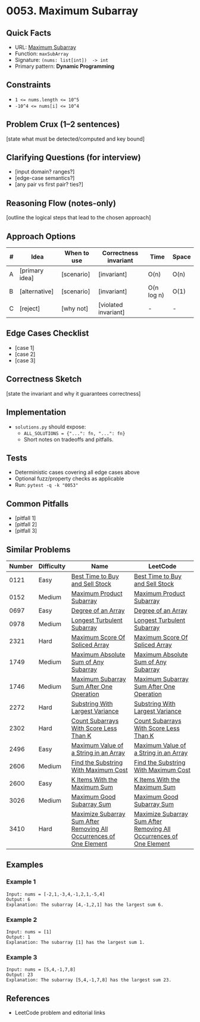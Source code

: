 # 0053. Maximum Subarray

## Quick Facts

- URL: [Maximum Subarray](https://leetcode.com/problems/maximum-subarray/)
- Function: `maxSubArray`
- Signature: `(nums: list[int])  -> int`
- Primary pattern: **Dynamic Programming**

## Constraints

- `1 <= nums.length <= 10^5`
- `-10^4 <= nums[i] <= 10^4`

## Problem Crux (1–2 sentences)

[state what must be detected/computed and key bound]

## Clarifying Questions (for interview)

- [input domain? ranges?]
- [edge-case semantics?]
- [any pair vs first pair? ties?]

## Reasoning Flow (notes-only)

[outline the logical steps that lead to the chosen approach]

## Approach Options

| # | Idea | When to use | Correctness invariant | Time | Space |
|---|------|-------------|-----------------------|------|-------|
| A | [primary idea] | [scenario] | [invariant] | O(n) | O(n) |
| B | [alternative] | [scenario] | [invariant] | O(n log n) | O(1) |
| C | [reject] | [why not] | [violated invariant] | - | - |

## Edge Cases Checklist

- [case 1]
- [case 2]
- [case 3]

## Correctness Sketch

[state the invariant and why it guarantees correctness]

## Implementation

- `solutions.py` should expose:
  - `ALL_SOLUTIONS = {"...": fn, "...": fn}`
  - Short notes on tradeoffs and pitfalls.

## Tests

- Deterministic cases covering all edge cases above
- Optional fuzz/property checks as applicable
- Run: `pytest -q -k "0053"`

## Common Pitfalls

- [pitfall 1]
- [pitfall 2]
- [pitfall 3]

## Similar Problems

| Number | Difficulty | Name | LeetCode |
|---|---|---|---|
| 0121 | Easy | [Best Time to Buy and Sell Stock](../0121-best-time-to-buy-and-sell-stock/readme.md) | [Best Time to Buy and Sell Stock](https://leetcode.com/problems/best-time-to-buy-and-sell-stock/) |
| 0152 | Medium | [Maximum Product Subarray](../0152-maximum-product-subarray/readme.md) | [Maximum Product Subarray](https://leetcode.com/problems/maximum-product-subarray/) |
| 0697 | Easy | [Degree of an Array](../0697-degree-of-an-array/readme.md) | [Degree of an Array](https://leetcode.com/problems/degree-of-an-array/) |
| 0978 | Medium | [Longest Turbulent Subarray](../0978-longest-turbulent-subarray/readme.md) | [Longest Turbulent Subarray](https://leetcode.com/problems/longest-turbulent-subarray/) |
| 2321 | Hard | [Maximum Score Of Spliced Array](../2321-maximum-score-of-spliced-array/readme.md) | [Maximum Score Of Spliced Array](https://leetcode.com/problems/maximum-score-of-spliced-array/) |
| 1749 | Medium | [Maximum Absolute Sum of Any Subarray](../1749-maximum-absolute-sum-of-any-subarray/readme.md) | [Maximum Absolute Sum of Any Subarray](https://leetcode.com/problems/maximum-absolute-sum-of-any-subarray/) |
| 1746 | Medium | [Maximum Subarray Sum After One Operation](../1746-maximum-subarray-sum-after-one-operation/readme.md) | [Maximum Subarray Sum After One Operation](https://leetcode.com/problems/maximum-subarray-sum-after-one-operation/) |
| 2272 | Hard | [Substring With Largest Variance](../2272-substring-with-largest-variance/readme.md) | [Substring With Largest Variance](https://leetcode.com/problems/substring-with-largest-variance/) |
| 2302 | Hard | [Count Subarrays With Score Less Than K](../2302-count-subarrays-with-score-less-than-k/readme.md) | [Count Subarrays With Score Less Than K](https://leetcode.com/problems/count-subarrays-with-score-less-than-k/) |
| 2496 | Easy | [Maximum Value of a String in an Array](../2496-maximum-value-of-a-string-in-an-array/readme.md) | [Maximum Value of a String in an Array](https://leetcode.com/problems/maximum-value-of-a-string-in-an-array/) |
| 2606 | Medium | [Find the Substring With Maximum Cost](../2606-find-the-substring-with-maximum-cost/readme.md) | [Find the Substring With Maximum Cost](https://leetcode.com/problems/find-the-substring-with-maximum-cost/) |
| 2600 | Easy | [K Items With the Maximum Sum](../2600-k-items-with-the-maximum-sum/readme.md) | [K Items With the Maximum Sum](https://leetcode.com/problems/k-items-with-the-maximum-sum/) |
| 3026 | Medium | [Maximum Good Subarray Sum](../3026-maximum-good-subarray-sum/readme.md) | [Maximum Good Subarray Sum](https://leetcode.com/problems/maximum-good-subarray-sum/) |
| 3410 | Hard | [Maximize Subarray Sum After Removing All Occurrences of One Element](../3410-maximize-subarray-sum-after-removing-all-occurrences-of-one-element/readme.md) | [Maximize Subarray Sum After Removing All Occurrences of One Element](https://leetcode.com/problems/maximize-subarray-sum-after-removing-all-occurrences-of-one-element/) |

## Examples

### Example 1

```text
Input: nums = [-2,1,-3,4,-1,2,1,-5,4]
Output: 6
Explanation: The subarray [4,-1,2,1] has the largest sum 6.
```

### Example 2

```text
Input: nums = [1]
Output: 1
Explanation: The subarray [1] has the largest sum 1.
```

### Example 3

```text
Input: nums = [5,4,-1,7,8]
Output: 23
Explanation: The subarray [5,4,-1,7,8] has the largest sum 23.
```

## References

- LeetCode problem and editorial links
